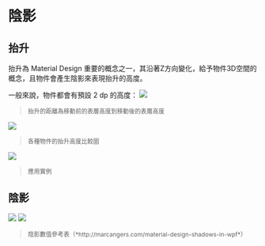 # 陰影

## 抬升
抬升為 Material Design 重要的概念之一，其沿著Z方向變化，給予物件3D空間的概念，且物件會產生陰影來表現抬升的高度。

一般來說，物件都會有預設 2 dp 的高度：
![](http://material-design.storage.googleapis.com/publish/material_v_4/material_ext_publish/0B6Okdz75tqQsTVdGcm1LX0dVeGM/whatismaterial_3d_elevation1.png)
> <p style="font-size: 12px">抬升的距離為移動前的表層高度到移動後的表層高度</p>

![](http://material-design.storage.googleapis.com/publish/material_v_4/material_ext_publish/0Bzhp5Z4wHba3VG9SaVpNbkpHb2s/whatismaterial_3d_elevation2.png)
> <p style="font-size: 12px">各種物件的抬升高度比較圖</p>

![](http://material-design.storage.googleapis.com/publish/material_v_4/material_ext_publish/0B8v7jImPsDi-cUtqZzE0REdJdnc/whatismaterial_3d_elevation3.png)
> <p style="font-size: 12px">應用實例</p>

## 陰影
![](http://material-design.storage.googleapis.com/images/layout-principles-dimensionality-shadows-01_large_mdpi.png)
![](http://material-design.storage.googleapis.com/images/layout-principles-dimensionality-shadows-08_large_mdpi.png)
> <p style="font-size: 12px">陰影數值參考表（*http://marcangers.com/material-design-shadows-in-wpf*）
